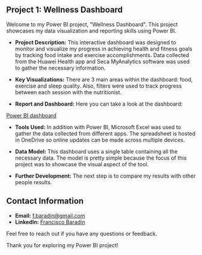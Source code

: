 ## Project 1: Wellness Dashboard

Welcome to my Power BI project, "Wellness Dashboard". This project showcases my data visualization and reporting skills using Power BI.

- **Project Description:** This interactive dashboard was designed to monitor and visualize my progress in achieving health and fitness goals by tracking food intake and exercise accomplishments. Data collected from the Huawei Health app and Seca MyAnalytics software was used to gather the necessary information.

- **Key Visualizations:** There are 3 main areas within the dashboard: food, exercise and sleep quality. Also, filters were used to track progress between each session with the nutritionist. 

- **Report and Dashboard:** Here you can take a look at the dashboard:

[Power BI dashboard](https://app.powerbi.com/view?r=eyJrIjoiNTlhMTg5NGQtMDBhNC00ZmQ4LTkyYzUtN2U0MWJlZWQ5MTJlIiwidCI6IjI1NmQ1MThiLTVkNDQtNDExZS04MDZmLTc3ZTEzYmFjYWRhNyIsImMiOjR9)

- **Tools Used:** In addition with Power BI, Microsoft Excel was used to gather the data collected from different apps. The spreadsheet is hosted in OneDrive so online updates can be made across multiple devices.

- **Data Model:** This dashboard uses a single table containing all the necessary data. The model is pretty simple because the focus of this project was to showcase the visual aspect of the tool.

- **Further Development:** The next step is to compare my results with other people results. 

## Contact Information

- **Email:** [f.baradin@gmail.com](mailto:f.baradin@gmail.com)
- **LinkedIn:** [Francisco Baradín](https://www.linkedin.com/in/franciscobaradin13256664/)

Feel free to reach out if you have any questions or feedback.

Thank you for exploring my Power BI project!

